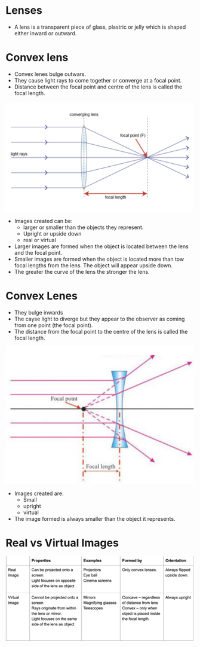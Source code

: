 # Lenses

- A lens is a transparent piece of glass, plastric or jelly which is shaped either inward or outward.

# Convex lens

- Convex lenes bulge outwars.
- They cause light rays to come together or converge at a focal point.
- Distance between the focal point and centre of the lens is called the focal length.

![image.png](Subject-Notes/Science/Physics%20d9237706a6bd41da8386f5685ab15a0d/Lenses%20104b7c5a9ed080fc9af8f7e00dc9f42f/image.png)

- Images created can be:
    - larger or smaller than the objects they represent.
    - Upright or upside down
    - real or virtual
- Larger images are formed when the object is located between the lens and the focal point.
- Smaller images are formed when the object is located more than tow focal lengths from the lens. The object will appear upside down.
- The greater the curve of the lens the stronger the lens.

# Convex Lenes

- They bulge inwards
- The cayse light to diverge but they appear to the observer as coming from one point (the focal point).
- The distance from the focal point to the centre of the lens is called the focal length.

![image.png](Subject-Notes/Science/Physics%20d9237706a6bd41da8386f5685ab15a0d/Lenses%20104b7c5a9ed080fc9af8f7e00dc9f42f/image%201.png)

- Images created are:
    - Small
    - upright
    - virtual
- The image formed is always smaller than the object it represents.

# Real vs Virtual Images

![image.png](Subject-Notes/Science/Physics%20d9237706a6bd41da8386f5685ab15a0d/Lenses%20104b7c5a9ed080fc9af8f7e00dc9f42f/image%202.png)